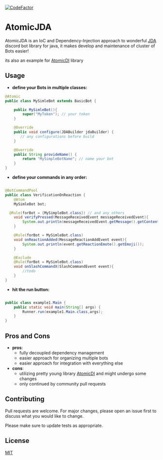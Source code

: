 [![CodeFactor](https://www.codefactor.io/repository/github/nort3x/atomicdi/badge/master)](https://www.codefactor.io/repository/github/nort3x/atomicjda/overview/master)

# AtomicJDA

AtomicJDA is an IoC and Dependency-Injection approach to wonderful [JDA](https://github.com/DV8FromTheWorld/JDA) discord bot library for java, it makes develop and maintenance of cluster of Bots easier!

its also an example for [AtomicDI](https://github.com/nort3x/AtomicDI) library

## Usage
+ **define your Bots in multiple classes:**
```java
@Atomic
public class MySimleBot extends BasicBot {

    public MySimleBot(){
        super("MyToken"); // your token
    }

    @Override
    public void configure(JDABuilder jdaBuilder) {
       // any configurations before build
    }

    @Override
    public String provideName() {
        return "MySimpleBotName"; // name your bot
    }
}
```
+ **define your commands in any order:**

```java

@BotCommandPool
public class VerificationOnReaction {
    @Atom
    MySimleBot bot;

  @Rule(forBot = {MySimpleBot.class}) // and any others
    void verifyPressed(MessageReceivedEvent messageReceivedEvent){
        System.out.println(messageReceivedEvent.getMessage().getContentDisplay());
    }

    @Rule(forBot = MySimleBot.class)
    void onReactionAdded(MessageReactionAddEvent event){
        System.out.println(event.getReactionEmote().getEmoji());
    }

    @Exclude
    @Rule(forBot = MySimleBot.class)
    void onSlashCommandX(SlashCommandEvent event){
        //todo
    }
}

```

+ **hit the run button:**
```java

public class example1.Main {
    public static void main(String[] args) {
        Runner.run(example1.Main.class,args);
    }
}
```

## Pros and Cons
+ **pros**:
    + fully decoupled dependency management
    + easier approach for organizing multiple bots
    + easier approach for integration with everything else
+ **cons**:
    + utilizing pretty young library [AtomicDI](https://github.com/nort3x/AtomicDI) and might undergo some changes
    + only continued by community pull requests


## Contributing
Pull requests are welcome. For major changes, please open an issue first to discuss what you would like to change.

Please make sure to update tests as appropriate.

## License
[MIT](https://choosealicense.com/licenses/mit/)
